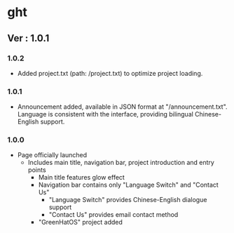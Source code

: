 # ght
## Ver : 1.0.1

### 1.0.2
- Added project.txt (path: /project.txt) to optimize project loading.
### 1.0.1
- Announcement added, available in JSON format at "/announcement.txt". Language is consistent with the interface, providing bilingual Chinese-English support.

### 1.0.0
- Page officially launched
    - Includes main title, navigation bar, project introduction and entry points
        - Main title features glow effect
        - Navigation bar contains only "Language Switch" and "Contact Us"
            - "Language Switch" provides Chinese-English dialogue support
            - "Contact Us" provides email contact method
        - "GreenHatOS" project added